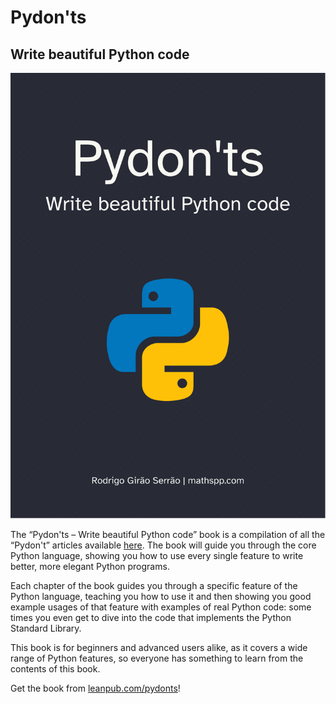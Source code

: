 # Pydon'ts

## Write beautiful Python code

![](pydonts.svg?classes=float-left&resize=400,9999)

The “Pydon'ts – Write beautiful Python code” book is a compilation of all the “Pydon't” articles available [here](/blog/pydonts).
The book will guide you through the core Python language, showing you how to use every single feature to write better, more elegant Python programs.

Each chapter of the book guides you through a specific feature of the Python language, teaching you how to use it and then showing you good example usages of that feature with examples of real Python code: some times you even get to dive into the code that implements the Python Standard Library.

This book is for beginners and advanced users alike, as it covers a wide range of Python features, so everyone has something to learn from the contents of this book.

Get the book from [leanpub.com/pydonts][leanpub-pydonts]!

[leanpub-pydonts]: https://leanpub.com/pydonts
